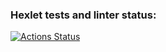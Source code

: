 ### Hexlet tests and linter status:
[![Actions Status](https://github.com/herman-makarkin/layout-designer-project-58/actions/workflows/hexlet-check.yml/badge.svg)](https://github.com/herman-makarkin/layout-designer-project-58/actions)